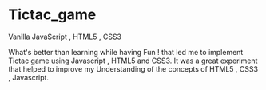 # Tictac_game
Vanilla JavaScript , HTML5 , CSS3

What's better than learning while having Fun ! that led me to implement Tictac game using Javascript , HTML5 and CSS3. It was a great experiment that helped to
improve my Understanding of the concepts of HTML5 , CSS3 , Javascript.
